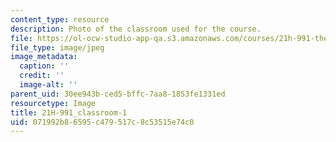 ```yaml
---
content_type: resource
description: Photo of the classroom used for the course.
file: https://ol-ocw-studio-app-qa.s3.amazonaws.com/courses/21h-991-theories-and-methods-in-the-study-of-history-fall-2014/071992b86595c479517c8c53515e74c0_21H-991_classroom-1.JPG
file_type: image/jpeg
image_metadata:
  caption: ''
  credit: ''
  image-alt: ''
parent_uid: 30ee943b-ced5-bffc-7aa8-1853fe1331ed
resourcetype: Image
title: 21H-991_classroom-1
uid: 071992b8-6595-c479-517c-8c53515e74c0
---
```

